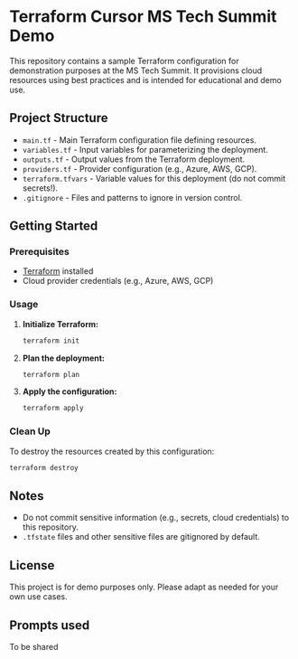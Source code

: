# Terraform Cursor MS Tech Summit Demo

This repository contains a sample Terraform configuration for demonstration purposes at the MS Tech Summit. It provisions cloud resources using best practices and is intended for educational and demo use.

## Project Structure

- `main.tf` - Main Terraform configuration file defining resources.
- `variables.tf` - Input variables for parameterizing the deployment.
- `outputs.tf` - Output values from the Terraform deployment.
- `providers.tf` - Provider configuration (e.g., Azure, AWS, GCP).
- `terraform.tfvars` - Variable values for this deployment (do not commit secrets!).
- `.gitignore` - Files and patterns to ignore in version control.

## Getting Started

### Prerequisites
- [Terraform](https://www.terraform.io/downloads.html) installed
- Cloud provider credentials (e.g., Azure, AWS, GCP)

### Usage
1. **Initialize Terraform:**
   ```sh
   terraform init
   ```
2. **Plan the deployment:**
   ```sh
   terraform plan
   ```
3. **Apply the configuration:**
   ```sh
   terraform apply
   ```

### Clean Up
To destroy the resources created by this configuration:
```sh
terraform destroy
```

## Notes
- Do not commit sensitive information (e.g., secrets, cloud credentials) to this repository.
- `.tfstate` files and other sensitive files are gitignored by default.

## License
This project is for demo purposes only. Please adapt as needed for your own use cases. 

## Prompts used
To be shared
